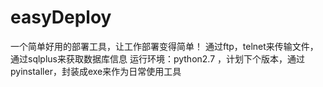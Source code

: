 # easyDeploy
一个简单好用的部署工具，让工作部署变得简单！
通过ftp，telnet来传输文件，通过sqlplus来获取数据库信息
运行环境：python2.7  ，计划下个版本，通过pyinstaller，封装成exe来作为日常使用工具
